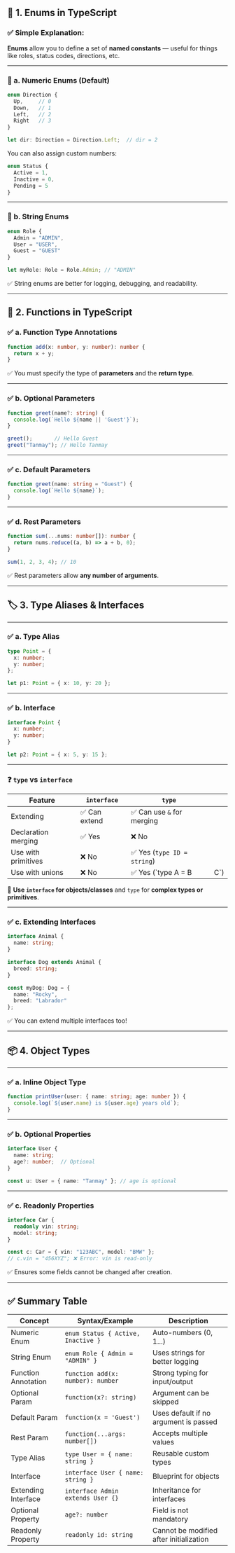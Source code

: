 ## 🔢 1. **Enums in TypeScript**

### ✅ Simple Explanation:

**Enums** allow you to define a set of **named constants** — useful for things like roles, status codes, directions, etc.

---

### 📌 a. **Numeric Enums (Default)**

```ts
enum Direction {
  Up,     // 0
  Down,   // 1
  Left,   // 2
  Right   // 3
}

let dir: Direction = Direction.Left;  // dir = 2
```

You can also assign custom numbers:

```ts
enum Status {
  Active = 1,
  Inactive = 0,
  Pending = 5
}
```

---

### 📌 b. **String Enums**

```ts
enum Role {
  Admin = "ADMIN",
  User = "USER",
  Guest = "GUEST"
}

let myRole: Role = Role.Admin; // "ADMIN"
```

✅ String enums are better for logging, debugging, and readability.

---

## 🔧 2. **Functions in TypeScript**

### ✅ a. **Function Type Annotations**

```ts
function add(x: number, y: number): number {
  return x + y;
}
```

✅ You must specify the type of **parameters** and the **return type**.

---

### ✅ b. **Optional Parameters**

```ts
function greet(name?: string) {
  console.log(`Hello ${name || 'Guest'}`);
}

greet();       // Hello Guest
greet("Tanmay"); // Hello Tanmay
```

---

### ✅ c. **Default Parameters**

```ts
function greet(name: string = "Guest") {
  console.log(`Hello ${name}`);
}
```

---

### ✅ d. **Rest Parameters**

```ts
function sum(...nums: number[]): number {
  return nums.reduce((a, b) => a + b, 0);
}

sum(1, 2, 3, 4); // 10
```

✅ Rest parameters allow **any number of arguments**.

---

## 🏷️ 3. **Type Aliases & Interfaces**

---

### ✅ a. **Type Alias**

```ts
type Point = {
  x: number;
  y: number;
};

let p1: Point = { x: 10, y: 20 };
```

---

### ✅ b. **Interface**

```ts
interface Point {
  x: number;
  y: number;
}

let p2: Point = { x: 5, y: 15 };
```

---

### ❓ `type` vs `interface`

| Feature             | `interface`  | `type`                     |      |
| ------------------- | ------------ | -------------------------- | ---- |
| Extending           | ✅ Can extend | ✅ Can use `&` for merging  |      |
| Declaration merging | ✅ Yes        | ❌ No                       |      |
| Use with primitives | ❌ No         | ✅ Yes (`type ID = string`) |      |
| Use with unions     | ❌ No         | ✅ Yes (\`type A = B        | C\`) |

📌 **Use `interface` for objects/classes** and `type` for **complex types or primitives**.

---

### ✅ c. **Extending Interfaces**

```ts
interface Animal {
  name: string;
}

interface Dog extends Animal {
  breed: string;
}

const myDog: Dog = {
  name: "Rocky",
  breed: "Labrador"
};
```

✅ You can extend multiple interfaces too!

---

## 📦 4. **Object Types**

---

### ✅ a. **Inline Object Type**

```ts
function printUser(user: { name: string; age: number }) {
  console.log(`${user.name} is ${user.age} years old`);
}
```

---

### ✅ b. **Optional Properties**

```ts
interface User {
  name: string;
  age?: number;  // Optional
}

const u: User = { name: "Tanmay" }; // age is optional
```

---

### ✅ c. **Readonly Properties**

```ts
interface Car {
  readonly vin: string;
  model: string;
}

const c: Car = { vin: "123ABC", model: "BMW" };
// c.vin = "456XYZ"; ❌ Error: vin is read-only
```

✅ Ensures some fields cannot be changed after creation.

---

## ✅ Summary Table

| Concept             | Syntax/Example                     | Description                             |
| ------------------- | ---------------------------------- | --------------------------------------- |
| Numeric Enum        | `enum Status { Active, Inactive }` | Auto-numbers (0, 1...)                  |
| String Enum         | `enum Role { Admin = "ADMIN" }`    | Uses strings for better logging         |
| Function Annotation | `function add(x: number): number`  | Strong typing for input/output          |
| Optional Param      | `function(x?: string)`             | Argument can be skipped                 |
| Default Param       | `function(x = 'Guest')`            | Uses default if no argument is passed   |
| Rest Param          | `function(...args: number[])`      | Accepts multiple values                 |
| Type Alias          | `type User = { name: string }`     | Reusable custom types                   |
| Interface           | `interface User { name: string }`  | Blueprint for objects                   |
| Extending Interface | `interface Admin extends User {}`  | Inheritance for interfaces              |
| Optional Property   | `age?: number`                     | Field is not mandatory                  |
| Readonly Property   | `readonly id: string`              | Cannot be modified after initialization |

